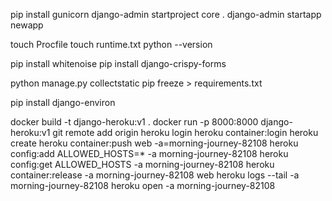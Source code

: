pip install gunicorn
django-admin startproject core .
django-admin startapp newapp

touch Procfile
touch runtime.txt
python --version

pip install whitenoise
pip install django-crispy-forms

python manage.py collectstatic
pip freeze > requirements.txt


pip install django-environ

docker build -t django-heroku:v1 .
docker run -p 8000:8000 django-heroku:v1
git remote add origin <Remote url>
heroku login
heroku container:login
heroku create
heroku container:push web -a=morning-journey-82108
heroku config:add ALLOWED_HOSTS=* -a morning-journey-82108
heroku config:get ALLOWED_HOSTS -a morning-journey-82108
heroku container:release -a morning-journey-82108 web
heroku logs --tail -a morning-journey-82108
heroku open -a morning-journey-82108


